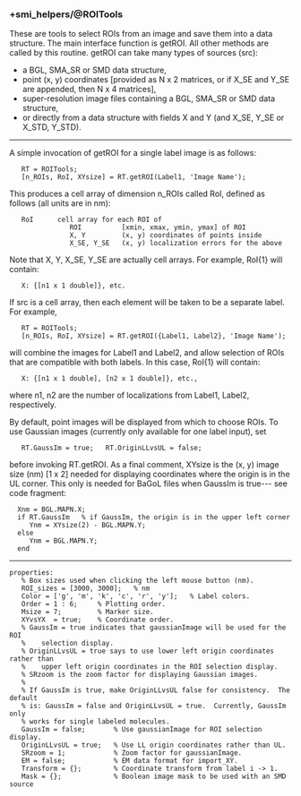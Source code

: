 ### +smi_helpers/@ROITools

These are tools to select ROIs from an image and save them into a data
structure.  The main interface function is getROI.  All other methods are
called by this routine.  getROI can take many types of sources (src):

- a BGL, SMA_SR or SMD data structure,
- point (x, y) coordinates [provided as N x 2 matrices, or if X_SE and
     Y_SE are appended, then N x 4 matrices],
- super-resolution image files containing a BGL, SMA_SR or SMD data
     structure,
- or directly from a data structure with fields X and Y (and X_SE, Y_SE or
     X_STD, Y_STD).

---

A simple invocation of getROI for a single label image is as follows:
```
   RT = ROITools;
   [n_ROIs, RoI, XYsize] = RT.getROI(Label1, 'Image Name');
```
This produces a cell array of dimension n_ROIs called RoI, defined as follows
(all units are in nm):
```
   RoI      cell array for each ROI of
               ROI          [xmin, xmax, ymin, ymax] of ROI
               X, Y         (x, y) coordinates of points inside
               X_SE, Y_SE   (x, y) localization errors for the above
```
Note that X, Y, X_SE, Y_SE are actually cell arrays.  For example, RoI{1}
will contain:
```
   X: {[n1 x 1 double]}, etc.
```
If src is a cell array, then each element will be taken to be a separate
label.  For example,
```
   RT = ROITools;
   [n_ROIs, RoI, XYsize] = RT.getROI({Label1, Label2}, 'Image Name');
```
will combine the images for Label1 and Label2, and allow selection of ROIs
that are compatible with both labels.  In this case, RoI{1} will contain:
```
   X: {[n1 x 1 double], [n2 x 1 double]}, etc.,
```
where n1, n2 are the number of localizations from Label1, Label2,
respectively.

By default, point images will be displayed from which to choose ROIs.  To
use Gaussian images (currently only available for one label input), set
```
   RT.GaussIm = true;   RT.OriginLLvsUL = false;
```
before invoking RT.getROI.  As a final comment, XYsize is the (x, y) image
size (nm) [1 x 2] needed for displaying coordinates where the origin is in
the UL corner.  This only is needed for BaGoL files when GaussIm is true---
see code fragment:
```
  Xnm = BGL.MAPN.X;
  if RT.GaussIm   % if GaussIm, the origin is in the upper left corner
     Ynm = XYsize(2) - BGL.MAPN.Y;
  else
     Ynm = BGL.MAPN.Y;
  end
```

---

```
properties:
   % Box sizes used when clicking the left mouse button (nm).
   ROI_sizes = [3000, 3000];   % nm
   Color = ['g', 'm', 'k', 'c', 'r', 'y'];   % Label colors.
   Order = 1 : 6;     % Plotting order.
   Msize = 7;         % Marker size.
   XYvsYX  = true;    % Coordinate order.
   % GaussIm = true indicates that gaussianImage will be used for the ROI
   %    selection display.
   % OriginLLvsUL = true says to use lower left origin coordinates rather than
   %    upper left origin coordinates in the ROI selection display.
   % SRzoom is the zoom factor for displaying Gaussian images.
   %
   % If GaussIm is true, make OriginLLvsUL false for consistency.  The default
   % is: GaussIm = false and OriginLLvsUL = true.  Currently, GaussIm only
   % works for single labeled molecules.
   GaussIm = false;       % Use gaussianImage for ROI selection display.
   OriginLLvsUL = true;   % Use LL origin coordinates rather than UL.
   SRzoom = 1;            % Zoom factor for gaussianImage.
   EM = false;            % EM data format for import_XY.
   Transform = {};        % Coordinate transform from label i -> 1.
   Mask = {};             % Boolean image mask to be used with an SMD source
```
